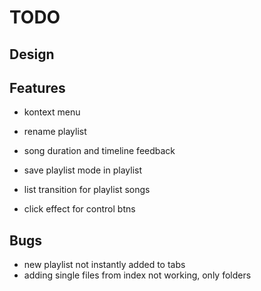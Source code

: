 TODO
====

Design
------


Features
--------

 - kontext menu
 - rename playlist
 - song duration and timeline feedback
 - save playlist mode in playlist

 - list transition for playlist songs
 - click effect for control btns

Bugs
----

 - new playlist not instantly added to tabs
 - adding single files from index not working, only folders
